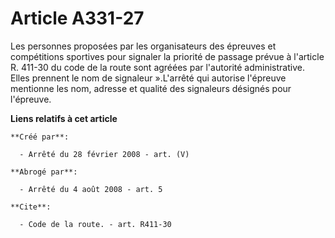 # Article A331-27

Les personnes proposées par les organisateurs des épreuves et compétitions sportives pour signaler la priorité de passage
prévue à l'article R. 411-30 du code de la route sont agréées par l'autorité administrative. Elles prennent le nom de
signaleur ».L'arrêté qui autorise l'épreuve mentionne les nom, adresse et qualité des signaleurs désignés pour l'épreuve.

**Liens relatifs à cet article**

	**Créé par**:

	  - Arrêté du 28 février 2008 - art. (V)

	**Abrogé par**:

	  - Arrêté du 4 août 2008 - art. 5

	**Cite**:

	  - Code de la route. - art. R411-30
